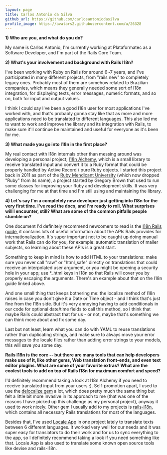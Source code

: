 ```yaml
---
layout: page
title: Carlos Antonio da Silva
github_url: https://github.com/carlosantoniodasilva
profile_image: https://avatars2.githubusercontent.com/u/26328
---
```


**1) Who are you, and what do you do?**

My name is Carlos Antonio, I'm currently working at Plataformatec as a Software Developer, and I'm part of the Rails Core Team.


**2) What's your involvement and background with Rails I18n?**


I've been working with Ruby on Rails for around 6~7 years, and I've participated in many different projects, from "rails new" to completely legacy ones. Probably most of them are somehow related to Brazilian companies, which means they generally needed some sort of I18n integration, for displaying texts, error messages, numeric formats, and so on, both for input and output values.

I think I could say I've been a good I18n user for most applications I've worked with, and that's probably gonna stay like that as more and more applications need to be translated to different languages. This also led me to want to work and improve the library and its integration with Rails, to make sure it'll continue be maintained and useful for everyone as it's been for me.


**3) What made you go into I18n in the first place?**

My real contact with I18n internals other than messing around was developing a personal project, [I18n Alchemy](https://github.com/carlosantoniodasilva/i18n_alchemy), which is a small library to receive translated input and convert it to a Ruby format that could be properly handled by Active Record / pure Ruby objects. I started this project back in 2011 as part of the [Ruby Mendicant University](http://mendicantuniversity.org/)  (which now dropped "Ruby" from its name), a project started by Gregory Brown that used to run some classes for improving your Ruby and development skills. It was very challenging for me at that time and I'm still using and maintaining the library.

**4) Let's say I'm a completely new developer just getting into I18n for the very first time. I've read the docs, and I'm ready to roll. What surprises will I encounter, still? What are some of the common pitfalls people stumble on?**

One document I'd definitely recommend newcomers to read is the [I18n Rails guide](http://guides.rubyonrails.org/i18n.html), it contains lots of useful information about the APIs Rails provides for internationalization. It's super important not to be caught up doing manual work that Rails can do for you, for example: automatic translation of mailer subjects, so learning about these APIs is a great start.

Something to keep in mind is how to add HTML to your translations: make sure you never call "raw" or "html_safe" directly on translations that could receive an interpolated user argument, or you might be opening a security hole in your app; use *_html keys in I18n so that Rails will cover you by properly escaping the arguments. There's an example about that on the I18n guide linked above.

And one small thing that keeps bothering me: the localize method of I18n raises in case you don't give it a Date or Time object - and I think that's just fine from the I18n side. But it's very annoying having to add conditionals in our code for optional date/time fields to call this method, so I think that maybe Rails could abstract that for us - or not, maybe that's something we can think more about and fix some day.

Last but not least, learn what you can do with YAML to reuse translations rather than duplicating strings, and make sure to always move your error messages to the locale files rather than adding error strings to your models, this will save you some day.



**Rails I18n is the core -- but there are many tools that can help developers make use of it, like other gems, Web translation front-ends, and even text editor plugins. What are some of your favorite extras? What are the coolest tools to add on top of Rails I18n for maximum comfort and speed?**

I'd definitely recommend taking a look at I18n Alchemy if you need to receive translated input from your users :). Self-promotion apart, I used to use the [delocalize gem](https://github.com/clemens/delocalize) a lot, which does pretty much the same thing but felt a little bit more invasive in its approach to me (that was one of the reasons I have picked up this challenge as my personal project), anyway it used to work nicely. Other gem I usually add to my projects is [rails-i18n](https://github.com/svenfuchs/rails-i18n), which contains all necessary Rails translations for most of the languages.

Besides that, I've used [Locale App](https://www.localeapp.com/) in one project lately to translate texts between 6 different languages. It worked very well for our needs and it was super easy for translators to do their work and for us to sync everything to the app, so I definitely recommend taking a look if you need something like that. Locale App is also used to translate some known open source tools like devise and rails-i18n.